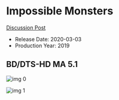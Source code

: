 # Impossible Monsters

[Discussion Post](https://www.avsforum.com/threads/bass-eq-for-filtered-movies.2995212/post-59384122)

* Release Date: 2020-03-03
* Production Year: 2019

## BD/DTS-HD MA 5.1

![img 0](https://i.imgur.com/2EiZxQ8.jpg)

![img 1](https://i.imgur.com/DWF3pSW.png)

